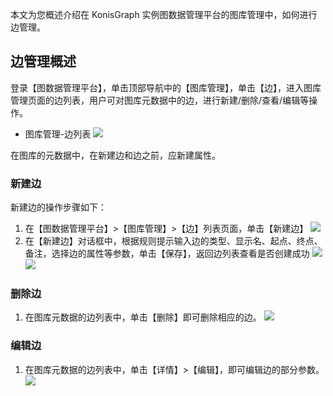 本文为您概述介绍在 KonisGraph 实例图数据管理平台的图库管理中，如何进行边管理。

## 边管理概述
登录【图数据管理平台】，单击顶部导航中的【图库管理】，单击【边】，进入图库管理页面的边列表，用户可对图库元数据中的边，进行新建/删除/查看/编辑等操作。

 - 图库管理-边列表
![](https://main.qcloudimg.com/raw/d1d91f3595bc73c592e7deb9e2e84623.png)


在图库的元数据中，在新建边和边之前，应新建属性。
### 新建边
新建边的操作步骤如下：
1. 在【图数据管理平台】>【图库管理】>【边】列表页面，单击【新建边】
![](https://main.qcloudimg.com/raw/e4a2155cef188e358a97a992073c4217.png)
2. 在【新建边】对话框中，根据规则提示输入边的类型、显示名、起点、终点、备注，选择边的属性等参数，单击【保存】，返回边列表查看是否创建成功
![](https://main.qcloudimg.com/raw/05ea8c131aa6313aa267da998fb2acc8.png)
![](https://main.qcloudimg.com/raw/51746001cb36addea7f242c1795a1065.png)

### 删除边
1. 在图库元数据的边列表中，单击【删除】即可删除相应的边。
![](https://main.qcloudimg.com/raw/16aa0710f574bdafc41ce52fd79c5b0f.png)
### 编辑边
1. 在图库元数据的边列表中，单击【详情】>【编辑】，即可编辑边的部分参数。
![](https://main.qcloudimg.com/raw/c077d9d8d5fa124d1ad13b97eb358c4a.png)
